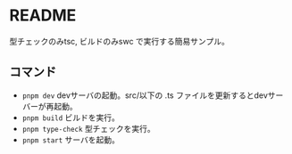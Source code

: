 # README

型チェックのみtsc, ビルドのみswc で実行する簡易サンプル。

## コマンド

- `pnpm dev` devサーバの起動。src/以下の .ts ファイルを更新するとdevサーバーが再起動。
- `pnpm build` ビルドを実行。
- `pnpm type-check` 型チェックを実行。
- `pnpm start` サーバを起動。
